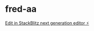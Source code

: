 # fred-aa

[Edit in StackBlitz next generation editor ⚡️](https://stackblitz.com/~/github.com/dev09091/fred-aa)